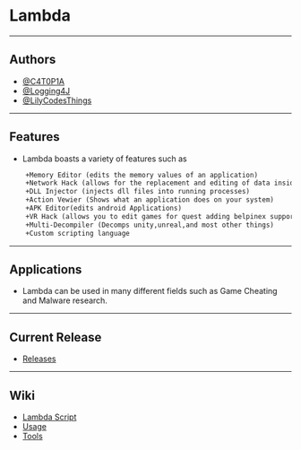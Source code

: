 # Lambda
---
## Authors
- [@C4T0P1A](https://www.github.com/C4T0P1A)
- [@Logging4J](https://www.github.com/Logging4J)
- [@LilyCodesThings](https://github.com/lilyCodesThings)
---
## Features
  - Lambda boasts a variety of features such as
 ```diff
     +Memory Editor (edits the memory values of an application)
     +Network Hack (allows for the replacement and editing of data inside of packets)
     +DLL Injector (injects dll files into running processes)
     +Action Vewier (Shows what an application does on your system)
     +APK Editor(edits android Applications)
     +VR Hack (allows you to edit games for quest adding belpinex support and other things)
     +Multi-Decompiler (Decomps unity,unreal,and most other things)
     +Custom scripting language
  ```
---
## Applications
 - Lambda can be used in many different fields such as Game Cheating and Malware research.
---
## Current Release
- [Releases](https://github.com/C4T0P1A/Lambda/releases/)
---
## Wiki
- [Lambda Script]()
- [Usage]()
- [Tools]()